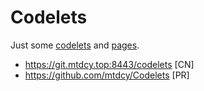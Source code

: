# Codelets

Just some [codelets](code/index.md) and [pages](page/index.md).

* https://git.mtdcy.top:8443/codelets [CN]
* https://github.com/mtdcy/Codelets   [PR]